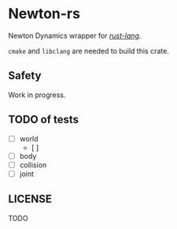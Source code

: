 # Newton-rs

Newton Dynamics wrapper for [*rust-lang*](https://www.rust-lang.org/).

`cmake` and `libclang` are needed to build this crate.

## Safety

Work in progress.

## TODO of tests

- [ ] world
    * [ ]
- [ ] body
- [ ] collision
- [ ] joint

## LICENSE

TODO
